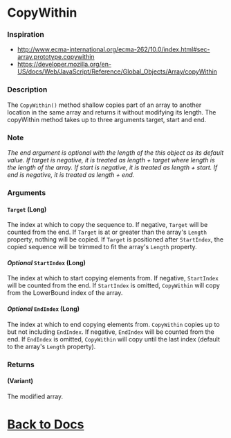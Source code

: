 # CopyWithin
### Inspiration
* http://www.ecma-international.org/ecma-262/10.0/index.html#sec-array.prototype.copywithin
* https://developer.mozilla.org/en-US/docs/Web/JavaScript/Reference/Global_Objects/Array/copyWithin

### Description
The `CopyWithin()` method shallow copies part of an array to another location in the same array and returns it without modifying its length. The copyWithin method takes up to three arguments target, start and end.

### Note
*The end argument is optional with the length of the this object as its default value. If target is negative, it is treated as length + target where length is the length of the array. If start is negative, it is treated as length + start. If end is negative, it is treated as length + end.*

### Arguments
#### `Target` (Long)
The index at which to copy the sequence to. If negative, `Target` will be counted from the end.
If `Target` is at or greater than the array's `Length` property, nothing will be copied. If `Target` is positioned after `StartIndex`, the copied sequence will be trimmed to fit the array's `Length` property.
#### *Optional* `StartIndex` (Long)
The index at which to start copying elements from. If negative, `StartIndex` will be counted from the end.
If `StartIndex` is omitted, `CopyWithin` will copy from the LowerBound index of the array. 
#### *Optional* `EndIndex` (Long)
The index at which to end copying elements from. `CopyWithin` copies up to but not including `EndIndex`. If negative, `EndIndex` will be counted from the end.
If `EndIndex` is omitted, `CopyWithin` will copy until the last index (default to the array's `Length` property).
### Returns
#### (Variant)
The modified array.

# [Back to Docs](https://senipah.github.io/VBA-Better-Array/)
